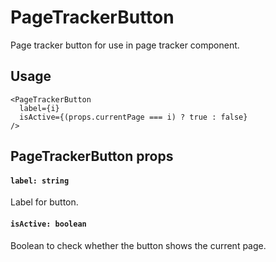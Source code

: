 # PageTrackerButton

Page tracker button for use in page tracker component.

## Usage
```
<PageTrackerButton
  label={i}
  isActive={(props.currentPage === i) ? true : false}
/>

```

## PageTrackerButton props
#### `label: string`
Label for button.

#### `isActive: boolean`
Boolean to check whether the button shows the current page.